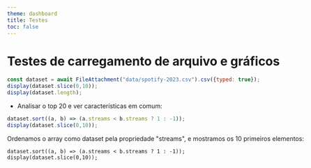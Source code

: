 ```yaml
---
theme: dashboard
title: Testes
toc: false
---
```

<style> body, div, p, li, ol, h1 { max-width: none; } </style>
# Testes de carregamento de arquivo e gráficos

<!-- Load and transform the data -->

```js
const dataset = await FileAttachment("data/spotify-2023.csv").csv({typed: true});
display(dataset.slice(0,10));
display(dataset.length);
```

- Analisar o top 20 e ver características em comum:
```js
dataset.sort((a, b) => (a.streams < b.streams ? 1 : -1));
display(dataset.slice(0,10));
```
Ordenamos o array como dataset pela propriedade "streams", e mostramos os 10 primeiros elementos:
```
dataset.sort((a, b) => (a.streams < b.streams ? 1 : -1));
display(dataset.slice(0,10));
```